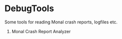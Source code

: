 # DebugTools
Some tools for reading Monal crash reports, logfiles etc.

1. Monal Crash Report Analyzer
